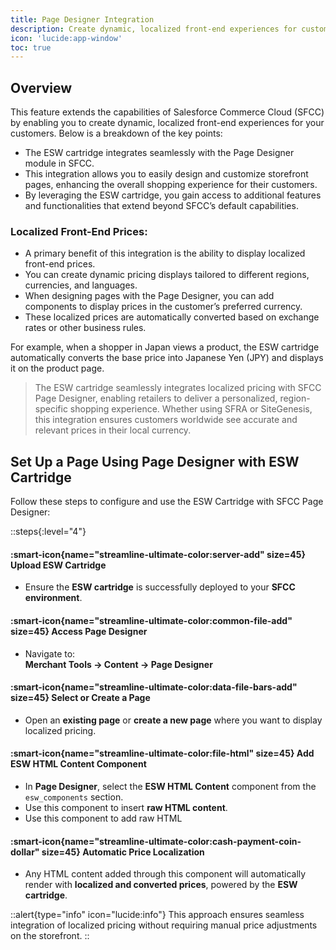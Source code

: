 ```yaml
---
title: Page Designer Integration
description: Create dynamic, localized front-end experiences for customers. 
icon: 'lucide:app-window'
toc: true
---
```


## Overview

This feature extends the capabilities of Salesforce Commerce Cloud (SFCC) by enabling you to create dynamic, localized front-end experiences for your customers. Below is a breakdown of the key points:

- The ESW cartridge integrates seamlessly with the Page Designer module in SFCC.
- This integration allows you to easily design and customize storefront pages, enhancing the overall shopping experience for their customers.
- By leveraging the ESW cartridge, you gain access to additional features and functionalities that extend beyond SFCC’s default capabilities.

### Localized Front-End Prices:

- A primary benefit of this integration is the ability to display localized front-end prices.
- You can create dynamic pricing displays tailored to different regions, currencies, and languages.
- When designing pages with the Page Designer, you can add components to display prices in the customer’s preferred currency.
- These localized prices are automatically converted based on exchange rates or other business rules.

For example, when a shopper in Japan views a product, the ESW cartridge automatically converts the base price into Japanese Yen (JPY) and displays it on the product page.

> The ESW cartridge seamlessly integrates localized pricing with SFCC Page Designer, enabling retailers to deliver a personalized, region-specific shopping experience. Whether using SFRA or SiteGenesis, this integration ensures customers worldwide see accurate and relevant prices in their local currency.

## Set Up a Page Using Page Designer with ESW Cartridge

Follow these steps to configure and use the ESW Cartridge with SFCC Page Designer:

::steps{:level="4"}

#### :smart-icon{name="streamline-ultimate-color:server-add" size=45} Upload ESW Cartridge  

- Ensure the **ESW cartridge** is successfully deployed to your **SFCC environment**.

#### :smart-icon{name="streamline-ultimate-color:common-file-add" size=45} Access Page Designer  

- Navigate to:  
  **Merchant Tools → Content → Page Designer**

#### :smart-icon{name="streamline-ultimate-color:data-file-bars-add" size=45} Select or Create a Page  

- Open an **existing page** or **create a new page** where you want to display localized pricing.

#### :smart-icon{name="streamline-ultimate-color:file-html" size=45} Add ESW HTML Content Component  

- In **Page Designer**, select the **ESW HTML Content** component from the `esw_components` section.
- Use this component to insert **raw HTML content**.
- Use this component to add raw HTML

#### :smart-icon{name="streamline-ultimate-color:cash-payment-coin-dollar" size=45} Automatic Price Localization  

- Any HTML content added through this component will automatically render with **localized and converted prices**, powered by the **ESW cartridge**.

::alert{type="info" icon="lucide:info"}
This approach ensures seamless integration of localized pricing without requiring manual price adjustments on the storefront.
::
